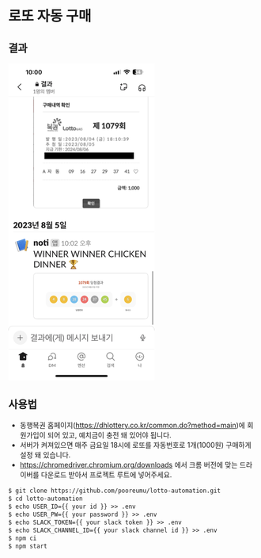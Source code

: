 # 로또 자동 구매

## 결과

![image](./image/result_middle.png)

## 사용법

- 동행복권 홈페이지(https://dhlottery.co.kr/common.do?method=main)에 회원가입이 되어 있고, 예치금이 충전 돼 있어야 됩니다.
- 서버가 켜져있으면 매주 금요일 18시에 로또를 자동번호로 1개(1000원) 구매하게 설정 돼 있습니다.
- https://chromedriver.chromium.org/downloads 에서 크롬 버전에 맞는 드라이버를 다운로드 받아서 프로젝트 루트에 넣어주세요.

```shell
$ git clone https://github.com/pooreumu/lotto-automation.git
$ cd lotto-automation
$ echo USER_ID={{ your id }} >> .env
$ echo USER_PW={{ your password }} >> .env
$ echo SLACK_TOKEN={{ your slack token }} >> .env
$ echo SLACK_CHANNEL_ID={{ your slack channel id }} >> .env
$ npm ci
$ npm start
```
